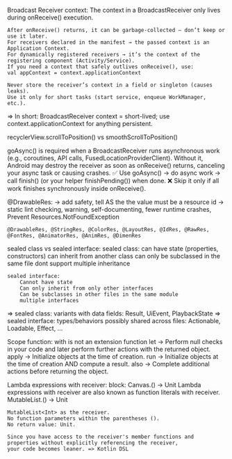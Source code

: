 Broadcast Receiver context:
 	The context in a BroadcastReceiver only lives during onReceive() execution.
 
	After onReceive() returns, it can be garbage-collected — don’t keep or use it later.
 	For receivers declared in the manifest → the passed context is an Application Context.
 	For dynamically registered receivers → it’s the context of the registering component (Activity/Service).
 	If you need a context that safely outlives onReceive(), use:
	val appContext = context.applicationContext
 
	Never store the receiver’s context in a field or singleton (causes leaks).
 	Use it only for short tasks (start service, enqueue WorkManager, etc.).
=> In short: BroadcastReceiver context = short-lived; use context.applicationContext for anything persistent.

recyclerView.scrollToPosition() vs smoothScrollToPosition()

goAsync() is required when a BroadcastReceiver runs asynchronous work (e.g., coroutines, API calls, FusedLocationProviderClient).
Without it, Android may destroy the receiver as soon as onReceive() returns, canceling your async task or causing crashes.
✅ Use goAsync() → do async work → call finish() (or your helper finishPending()) when done.
 ❌ Skip it only if all work finishes synchronously inside onReceive().

@DrawableRes: -> add safety, tell AS the the value must be a <type> resource id
	-> static lint checking, warning, self-documenting, fewer runtime crashes, Prevent Resources.NotFoundException

	@DrawableRes, @StringRes, @ColorRes, @LayoutRes, @IdRes, @RawRes, @FontRes, @AnimatorRes, @AnimRes, @DimenRes

sealed class vs sealed interface:
	sealed class:
		can have state (properties, constructors)
		can inherit from another class
		can only be subclassed in the same file
		dont support multiple inheritance

	sealed interface:
		Cannot have state
		Can only inherit from only other interfaces
		Can be subclasses in other files in the same module
		multiple interfaces
=> sealed class: variants with data fields: Result, UiEvent, PlaybackState
=> sealed interface: types/behaviors possibly shared across files: Actionable, Loadable, Effect, ...

Scope function:
	with is not an extension function
	let -> Perform null checks in your code and later perform further actions with the returned object.
	apply -> Initialize objects at the time of creation.
	run -> Initialize objects at the time of creation AND compute a result.
	also -> Complete additional actions before returning the object.

Lambda expressions with receiver﻿: block: Canvas.() -> Unit
	Lambda expressions with receiver are also known as function literals with receiver.
	MutableList<Int>.() -> Unit

	MutableList<Int> as the receiver.
	No function parameters within the parentheses ().
	No return value: Unit.

	Since you have access to the receiver's member functions and properties without explicitly referencing the receiver, 
	your code becomes leaner. => Kotlin DSL